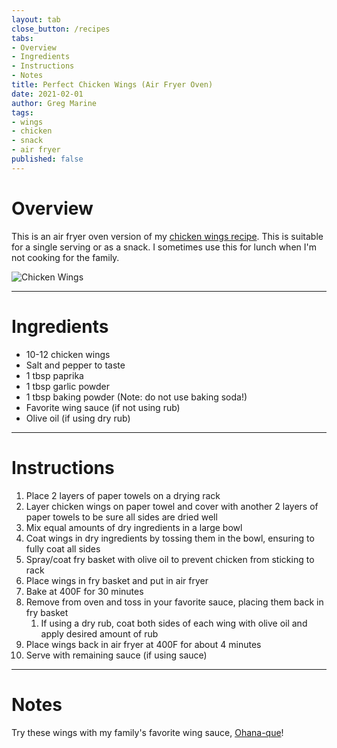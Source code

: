 ```yaml
---
layout: tab
close_button: /recipes
tabs:
- Overview
- Ingredients
- Instructions
- Notes
title: Perfect Chicken Wings (Air Fryer Oven)
date: 2021-02-01
author: Greg Marine
tags: 
- wings
- chicken
- snack
- air fryer
published: false
---
```


# Overview

This is an air fryer oven version of my [chicken wings recipe](/recipes/erfect-chicken-wings-oven). This is suitable for a single serving or as a snack. I sometimes use this for lunch when I'm not cooking for the family.

![Chicken Wings](/assets/img/collections/recipes/perfect-chicken-wings-air-fryer-oven/perfect-chicken-wings-air-fryer-oven.jpg "Chicken Wings")

<!--more-->

---

# Ingredients

- 10-12 chicken wings
- Salt and pepper to taste
- 1 tbsp paprika
- 1 tbsp garlic powder
- 1 tbsp baking powder (Note: do not use baking soda!)
- Favorite wing sauce (if not using rub)
- Olive oil (if using dry rub)

---

# Instructions

1. Place 2 layers of paper towels on a drying rack
2. Layer chicken wings on paper towel and cover with another 2 layers of paper towels to be sure all sides are dried well
3. Mix equal amounts of dry ingredients in a large bowl
7. Coat wings in dry ingredients by tossing them in the bowl, ensuring to fully coat all sides
6. Spray/coat fry basket with olive oil to prevent chicken from sticking to rack
8. Place wings in fry basket and put in air fryer
9. Bake at 400F for 30 minutes
12. Remove from oven and toss in your favorite sauce, placing them back in fry basket
    1.  If using a dry rub, coat both sides of each wing with olive oil and apply desired amount of rub
14. Place wings back in air fryer at 400F for about 4 minutes
15. Serve with remaining sauce (if using sauce)

---

# Notes

Try these wings with my family's favorite wing sauce, [Ohana-que](/recipes/ohana-que-wing-sauce)!